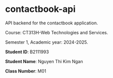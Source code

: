 # contactbook-api

API backend for the contactbook application.

Course: CT313H-Web Technologies and Services.

Semester 1, Academic year: 2024-2025.

**Student ID**: B2111993

**Student Name**: Nguyen Thi Kim Ngan

**Class Number**: M01

